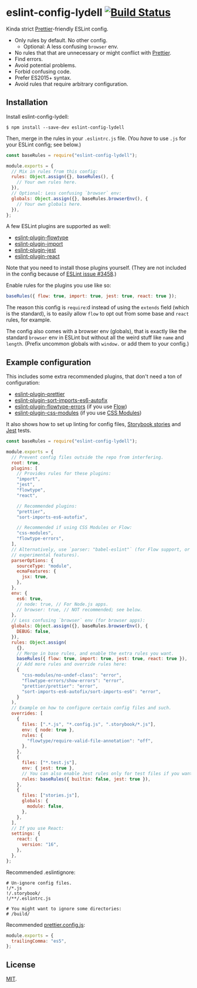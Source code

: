# eslint-config-lydell [![Build Status][travis-badge]][travis]

Kinda strict [Prettier]-friendly ESLint config.

- Only rules by default. No other config.
  - Optional: A less confusing `browser` env.
- No rules that that are unnecessary or might conflict with [Prettier].
- Find errors.
- Avoid potential problems.
- Forbid confusing code.
- Prefer ES2015+ syntax.
- Avoid rules that require arbitrary configuration.

## Installation

Install eslint-config-lydell:

```
$ npm install --save-dev eslint-config-lydell
```

Then, merge in the rules in your `.eslintrc.js` file. (You _have_ to use `.js`
for your ESLint config; see below.)

```js
const baseRules = require("eslint-config-lydell");

module.exports = {
  // Mix in rules from this config:
  rules: Object.assign({}, baseRules(), {
    // Your own rules here.
  }),
  // Optional: Less confusing `browser` env:
  globals: Object.assign({}, baseRules.browserEnv(), {
    // Your own globals here.
  }),
};
```

A few ESLint plugins are supported as well:

- [eslint-plugin-flowtype]
- [eslint-plugin-import]
- [eslint-plugin-jest]
- [eslint-plugin-react]

Note that you need to install those plugins yourself. (They are not included in the config because of [ESLint issue #3458].)

Enable rules for the plugins you use like so:

```js
baseRules({ flow: true, import: true, jest: true, react: true });
```

The reason this config is `require`:d instead of using the `extends` field
(which is the standard), is to easily allow `flow` to opt out from some base and
`react` rules, for example.

The config also comes with a browser env (globals), that is exactly like the
standard `browser` env in ESLint but without all the weird stuff like `name` and
`length`. (Prefix uncommon globals with `window.` or add them to your config.)

## Example configuration

This includes some extra recommended plugins, that don't need a ton of
configuration:

- [eslint-plugin-prettier]
- [eslint-plugin-sort-imports-es6-autofix]
- [eslint-plugin-flowtype-errors] \(if you use [Flow])
- [eslint-plugin-css-modules] \(if you use [CSS Modules])

It also shows how to set up linting for config files, [Storybook stories] and
[Jest] tests.

```js
const baseRules = require("eslint-config-lydell");

module.exports = {
  // Prevent config files outside the repo from interfering.
  root: true,
  plugins: [
    // Provides rules for these plugins:
    "import",
    "jest",
    "flowtype",
    "react",

    // Recommended plugins:
    "prettier",
    "sort-imports-es6-autofix",

    // Recommended if using CSS Modules or Flow:
    "css-modules",
    "flowtype-errors",
  ],
  // Alternatively, use `parser: "babel-eslint"` (for Flow support, or
  // experimental features).
  parserOptions: {
    sourceType: "module",
    ecmaFeatures: {
      jsx: true,
    },
  },
  env: {
    es6: true,
    // node: true, // For Node.js apps.
    // browser: true, // NOT recommended; see below.
  },
  // Less confusing `browser` env (for browser apps):
  globals: Object.assign({}, baseRules.browserEnv(), {
    DEBUG: false,
  }),
  rules: Object.assign(
    {},
    // Merge in base rules, and enable the extra rules you want.
    baseRules({ flow: true, import: true, jest: true, react: true }),
    // Add more rules and override rules here:
    {
      "css-modules/no-undef-class": "error",
      "flowtype-errors/show-errors": "error",
      "prettier/prettier": "error",
      "sort-imports-es6-autofix/sort-imports-es6": "error",
    }
  ),
  // Example on how to configure certain config files and such.
  overrides: [
    {
      files: [".*.js", "*.config.js", ".storybook/*.js"],
      env: { node: true },
      rules: {
        "flowtype/require-valid-file-annotation": "off",
      },
    },
    {
      files: ["*.test.js"],
      env: { jest: true },
      // You can also enable Jest rules only for test files if you want.
      rules: baseRules({ builtin: false, jest: true }),
    },
    {
      files: ["stories.js"],
      globals: {
        module: false,
      },
    },
  ],
  // If you use React:
  settings: {
    react: {
      version: "16",
    },
  },
};
```

Recommended .eslintignore:

```
# Un-ignore config files.
!/*.js
!/.storybook/
!/**/.eslintrc.js

# You might want to ignore some directories:
# /build/
```

Recommended [prettier.config.js]:

```js
module.exports = {
  trailingComma: "es5",
};
```

## License

[MIT](LICENSE).

[css modules]: https://github.com/css-modules/css-modules
[eslint issue #3458]: https://github.com/eslint/eslint/issues/3458
[eslint-plugin-css-modules]: https://github.com/atfzl/eslint-plugin-css-modules
[eslint-plugin-flowtype-errors]: https://github.com/amilajack/eslint-plugin-flowtype-errors
[eslint-plugin-flowtype]: https://github.com/gajus/eslint-plugin-flowtype
[eslint-plugin-import]: https://github.com/benmosher/eslint-plugin-import
[eslint-plugin-jest]: https://github.com/jest-community/eslint-plugin-jest
[eslint-plugin-prettier]: https://github.com/prettier/eslint-plugin-prettier
[eslint-plugin-react]: https://github.com/yannickcr/eslint-plugin-react
[eslint-plugin-sort-imports-es6-autofix]: https://github.com/marudor/eslint-plugin-sort-imports-es6-autofix
[flow]: https://flow.org/
[jest]: https://facebook.github.io/jest/
[prettier.config.js]: https://prettier.io/docs/en/configuration.html
[prettier]: https://github.com/prettier/prettier
[storybook stories]: https://storybook.js.org/
[travis-badge]: https://travis-ci.org/lydell/eslint-config-lydell.svg?branch=master
[travis]: https://travis-ci.org/lydell/eslint-config-lydell
